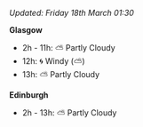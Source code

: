 *Updated: Friday 18th March 01:30*

**Glasgow**

* 2h - 11h: :partly_sunny: Partly Cloudy
* 12h: :cyclone: Windy (:partly_sunny:)
* 13h: :partly_sunny: Partly Cloudy

**Edinburgh**

* 2h - 13h: :partly_sunny: Partly Cloudy
